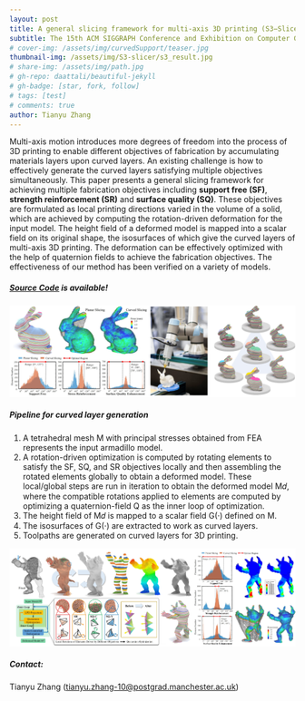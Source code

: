 ```yaml
---
layout: post
title: A general slicing framework for multi-axis 3D printing (S3−Slicer)
subtitle: The 15th ACM SIGGRAPH Conference and Exhibition on Computer Graphics and Interactive Techniques in Asia (SIGA), Daegu, South Korea
# cover-img: /assets/img/curvedSupport/teaser.jpg
thumbnail-img: /assets/img/S3-slicer/s3_result.jpg
# share-img: /assets/img/path.jpg
# gh-repo: daattali/beautiful-jekyll
# gh-badge: [star, fork, follow]
# tags: [test]
# comments: true
author: Tianyu Zhang
---
```


Multi-axis motion introduces more degrees of freedom into the process of 3D printing to enable different objectives of fabrication by accumulating materials layers upon curved layers. An existing challenge is how to effectively generate the curved layers satisfying multiple objectives simultaneously. This paper presents a general slicing framework for achieving multiple fabrication objectives including **support free (SF)**, **strength reinforcement (SR)** and **surface quality (SQ)**. These objectives are formulated as local printing directions varied in the volume of a solid, which are achieved by computing the rotation-driven deformation for the input model. The height field of a deformed model is mapped into a scalar field on its original shape, the isosurfaces of which give the curved layers of multi-axis 3D printing. The deformation can be effectively optimized with the help of quaternion fields to achieve the fabrication objectives. The effectiveness of our method has been verified on a variety of models.

##### [Source Code](https://github.com/zhangty019/S3_DeformFDM) is available!

![printing_result](/assets/img/S3-slicer/s3_result.jpg)

##### Pipeline for curved layer generation
1. A tetrahedral mesh M with principal stresses obtained from FEA represents the input armadillo model. 
2. A rotation-driven optimization is computed by rotating elements to satisfy the SF, SQ, and SR objectives locally and then assembling the rotated elements globally to obtain a deformed model. These local/global
steps are run in iteration to obtain the deformed model M𝑑, where the compatible rotations applied to elements are computed by optimizing a quaternion-field Q as the inner loop of optimization.
3. The height field of M𝑑 is mapped to a scalar field G(·) defined on M. 
4. The isosurfaces of G(·) are extracted to work as curved layers. 
5. Toolpaths are generated on curved layers for 3D printing.

![pipeline](/assets/img/S3-slicer/s3_pipeline.jpg)

##### Contact:
Tianyu Zhang (tianyu.zhang-10@postgrad.manchester.ac.uk)  
